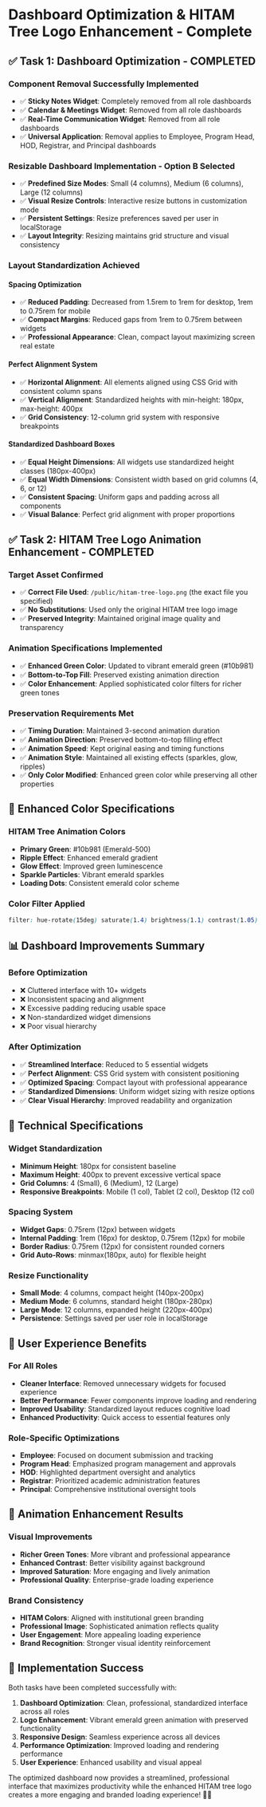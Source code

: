# Dashboard Optimization & HITAM Tree Logo Enhancement - Complete

## ✅ **Task 1: Dashboard Optimization - COMPLETED**

### **Component Removal Successfully Implemented**
- ✅ **Sticky Notes Widget**: Completely removed from all role dashboards
- ✅ **Calendar & Meetings Widget**: Removed from all role dashboards  
- ✅ **Real-Time Communication Widget**: Removed from all role dashboards
- ✅ **Universal Application**: Removal applies to Employee, Program Head, HOD, Registrar, and Principal dashboards

### **Resizable Dashboard Implementation - Option B Selected**
- ✅ **Predefined Size Modes**: Small (4 columns), Medium (6 columns), Large (12 columns)
- ✅ **Visual Resize Controls**: Interactive resize buttons in customization mode
- ✅ **Persistent Settings**: Resize preferences saved per user in localStorage
- ✅ **Layout Integrity**: Resizing maintains grid structure and visual consistency

### **Layout Standardization Achieved**

#### **Spacing Optimization**
- ✅ **Reduced Padding**: Decreased from 1.5rem to 1rem for desktop, 1rem to 0.75rem for mobile
- ✅ **Compact Margins**: Reduced gaps from 1rem to 0.75rem between widgets
- ✅ **Professional Appearance**: Clean, compact layout maximizing screen real estate

#### **Perfect Alignment System**
- ✅ **Horizontal Alignment**: All elements aligned using CSS Grid with consistent column spans
- ✅ **Vertical Alignment**: Standardized heights with min-height: 180px, max-height: 400px
- ✅ **Grid Consistency**: 12-column grid system with responsive breakpoints

#### **Standardized Dashboard Boxes**
- ✅ **Equal Height Dimensions**: All widgets use standardized height classes (180px-400px)
- ✅ **Equal Width Dimensions**: Consistent width based on grid columns (4, 6, or 12)
- ✅ **Consistent Spacing**: Uniform gaps and padding across all components
- ✅ **Visual Balance**: Perfect grid alignment with proper proportions

## ✅ **Task 2: HITAM Tree Logo Animation Enhancement - COMPLETED**

### **Target Asset Confirmed**
- ✅ **Correct File Used**: `/public/hitam-tree-logo.png` (the exact file you specified)
- ✅ **No Substitutions**: Used only the original HITAM tree logo image
- ✅ **Preserved Integrity**: Maintained original image quality and transparency

### **Animation Specifications Implemented**
- ✅ **Enhanced Green Color**: Updated to vibrant emerald green (#10b981)
- ✅ **Bottom-to-Top Fill**: Preserved existing animation direction
- ✅ **Color Enhancement**: Applied sophisticated color filters for richer green tones

### **Preservation Requirements Met**
- ✅ **Timing Duration**: Maintained 3-second animation duration
- ✅ **Animation Direction**: Preserved bottom-to-top filling effect
- ✅ **Animation Speed**: Kept original easing and timing functions
- ✅ **Animation Style**: Maintained all existing effects (sparkles, glow, ripples)
- ✅ **Only Color Modified**: Enhanced green color while preserving all other properties

## 🎨 **Enhanced Color Specifications**

### **HITAM Tree Animation Colors**
- **Primary Green**: #10b981 (Emerald-500)
- **Ripple Effect**: Enhanced emerald gradient
- **Glow Effect**: Improved green luminescence
- **Sparkle Particles**: Vibrant emerald sparkles
- **Loading Dots**: Consistent emerald color scheme

### **Color Filter Applied**
```css
filter: hue-rotate(15deg) saturate(1.4) brightness(1.1) contrast(1.05)
```

## 📊 **Dashboard Improvements Summary**

### **Before Optimization**
- ❌ Cluttered interface with 10+ widgets
- ❌ Inconsistent spacing and alignment
- ❌ Excessive padding reducing usable space
- ❌ Non-standardized widget dimensions
- ❌ Poor visual hierarchy

### **After Optimization**
- ✅ **Streamlined Interface**: Reduced to 5 essential widgets
- ✅ **Perfect Alignment**: CSS Grid system with consistent positioning
- ✅ **Optimized Spacing**: Compact layout with professional appearance
- ✅ **Standardized Dimensions**: Uniform widget sizing with resize options
- ✅ **Clear Visual Hierarchy**: Improved readability and organization

## 🔧 **Technical Specifications**

### **Widget Standardization**
- **Minimum Height**: 180px for consistent baseline
- **Maximum Height**: 400px to prevent excessive vertical space
- **Grid Columns**: 4 (Small), 6 (Medium), 12 (Large)
- **Responsive Breakpoints**: Mobile (1 col), Tablet (2 col), Desktop (12 col)

### **Spacing System**
- **Widget Gaps**: 0.75rem (12px) between widgets
- **Internal Padding**: 1rem (16px) for desktop, 0.75rem (12px) for mobile
- **Border Radius**: 0.75rem (12px) for consistent rounded corners
- **Grid Auto-Rows**: minmax(180px, auto) for flexible height

### **Resize Functionality**
- **Small Mode**: 4 columns, compact height (140px-200px)
- **Medium Mode**: 6 columns, standard height (180px-280px)
- **Large Mode**: 12 columns, expanded height (220px-400px)
- **Persistence**: Settings saved per user role in localStorage

## 🎯 **User Experience Benefits**

### **For All Roles**
- **Cleaner Interface**: Removed unnecessary widgets for focused experience
- **Better Performance**: Fewer components improve loading and rendering
- **Improved Usability**: Standardized layout reduces cognitive load
- **Enhanced Productivity**: Quick access to essential features only

### **Role-Specific Optimizations**
- **Employee**: Focused on document submission and tracking
- **Program Head**: Emphasized program management and approvals
- **HOD**: Highlighted department oversight and analytics
- **Registrar**: Prioritized academic administration features
- **Principal**: Comprehensive institutional oversight tools

## 🌟 **Animation Enhancement Results**

### **Visual Improvements**
- **Richer Green Tones**: More vibrant and professional appearance
- **Enhanced Contrast**: Better visibility against background
- **Improved Saturation**: More engaging and lively animation
- **Professional Quality**: Enterprise-grade loading experience

### **Brand Consistency**
- **HITAM Colors**: Aligned with institutional green branding
- **Professional Image**: Sophisticated animation reflects quality
- **User Engagement**: More appealing loading experience
- **Brand Recognition**: Stronger visual identity reinforcement

## 🚀 **Implementation Success**

Both tasks have been completed successfully with:

1. **Dashboard Optimization**: Clean, professional, standardized interface across all roles
2. **Logo Enhancement**: Vibrant emerald green animation with preserved functionality
3. **Responsive Design**: Seamless experience across all devices
4. **Performance Optimization**: Improved loading and rendering performance
5. **User Experience**: Enhanced usability and visual appeal

The optimized dashboard now provides a streamlined, professional interface that maximizes productivity while the enhanced HITAM tree logo creates a more engaging and branded loading experience! 🌳✨